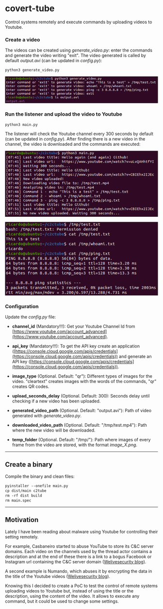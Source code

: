 # covert-tube

Control systems remotely and execute commands by uploading videos to Youtube.

### Create a video

The videos can be created using *generate_video.py*: enter the commands and generate the video writing "exit". The video generated is called by default *output.avi* (can be updated in *config.py*): 

```
python3 generate_video.py
```

![img1](images/image1.png)


### Run the listener and upload the video to Youtube

```
python3 main.py
```

The listener will check the Youtube channel every 300 seconds by default (can be updated in *config.py*). After finding there is a new video in the channel, the video is downloaded and the commands are executed:

![img2](images/image2.png)

![img3](images/image3.png)


### Configuration

Update the *config.py* file:

- **channel_id** (Mandatory!!!): Get your Youtube Channel Id from [https://www.youtube.com/account_advanced](https://www.youtube.com/account_advanced).

- **api_key** (Mandatory!!!): To get the API key create an application ([https://console.cloud.google.com/apis/credentials](https://console.cloud.google.com/apis/credentials)) and generate an API key ([https://console.cloud.google.com/apis/credentials](https://console.cloud.google.com/apis/credentials)).

- **image_type** (Optional. Default: "qr"): Different types of images for the video. "cleartext" creates images with the words of the commands, "qr" creates QR codes.

- **upload_seconds_delay** (Optional. Default: 300): Seconds delay until checking if a new video has been uploaded.

- **generated_video_path** (Optional. Default: "output.avi"): Path of video generated with *generate_video.py*.

- **downloaded_video_path** (Optional. Default: "/tmp/test.mp4"): Path where the new video will be downloaded.

- **temp_folder** (Optional. Default: "/tmp/"): Path where images of every frame from the video are stored, with the format *image_*X*.png*.


--------------------------------------------------------------------------------------

## Create a binary


Compile the binary and clean files:

```
pyinstaller --onefile main.py
cp dist/main c2tube
rm -rf dist build
rm main.spec
```

--------------------------------------------------------------------------------------


## Motivation

Lately I have been reading about malware using Youtube for controlling their setting remotely. 

For example, Casbaneiro started to abuse YouTube to store its C&C server domains. Each video on the channels used by the thread actor contains a description and at the end of these there is a link to a bogus Facebook or Instagram url containing the C&C server domain ([Welivesecurity blog](https://www.welivesecurity.com/2019/10/03/casbaneiro-trojan-dangerous-cooking/)). 

A second example is Numando, which abuses it by encrypting the data in the title of the Youtube videos ([Welivesecurity blog](https://www.welivesecurity.com/2021/09/17/numando-latam-banking-trojan/)).

Knowing this I decided to create a PoC to test the control of remote systems uploading videos to Youtube but, instead of using the title or the description, using the content of the video. It allows to execute any command, but it could be used to change some settings. 
